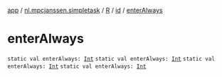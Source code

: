[app](../../../index.md) / [nl.mpcjanssen.simpletask](../../index.md) / [R](../index.md) / [id](index.md) / [enterAlways](.)

# enterAlways

`static val enterAlways: `[`Int`](https://kotlinlang.org/api/latest/jvm/stdlib/kotlin/-int/index.html)
`static val enterAlways: `[`Int`](https://kotlinlang.org/api/latest/jvm/stdlib/kotlin/-int/index.html)
`static val enterAlways: `[`Int`](https://kotlinlang.org/api/latest/jvm/stdlib/kotlin/-int/index.html)
`static val enterAlways: `[`Int`](https://kotlinlang.org/api/latest/jvm/stdlib/kotlin/-int/index.html)